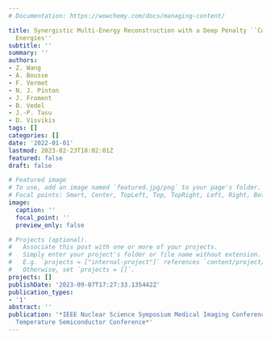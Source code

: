```yaml
---
# Documentation: https://wowchemy.com/docs/managing-content/

title: Synergistic Multi-Energy Reconstruction with a Deep Penalty ``Connecting the
  Energies''
subtitle: ''
summary: ''
authors:
- Z. Wang
- A. Bousse
- F. Vermet
- N. J. Pinton
- J. Froment
- B. Vedel
- J.-P. Tasu
- D. Visvikis
tags: []
categories: []
date: '2022-01-01'
lastmod: 2023-02-23T18:02:01Z
featured: false
draft: false

# Featured image
# To use, add an image named `featured.jpg/png` to your page's folder.
# Focal points: Smart, Center, TopLeft, Top, TopRight, Left, Right, BottomLeft, Bottom, BottomRight.
image:
  caption: ''
  focal_point: ''
  preview_only: false

# Projects (optional).
#   Associate this post with one or more of your projects.
#   Simply enter your project's folder or file name without extension.
#   E.g. `projects = ["internal-project"]` references `content/project/deep-learning/index.md`.
#   Otherwise, set `projects = []`.
projects: []
publishDate: '2023-09-07T17:27:33.135442Z'
publication_types:
- '1'
abstract: ''
publication: '*IEEE Nuclear Science Symposium Medical Imaging Conference and Room
  Temperature Semiconductor Conference*'
---
```

